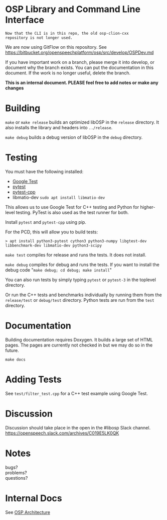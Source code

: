 # OSP Library and Command Line Interface

    Now that the CLI is in this repo, the old osp-clion-cxx
    repository is not longer used.

We are now using GitFlow on this repository.  See 
https://bitbucket.org/openspeechplatform/osp/src/develop/OSPDev.md

If you have important work on a branch, please merge it into develop,
or document why the branch exists. You can put the
documentation in this document.  If the work is no longer useful,
delete the branch.

**This is an internal document.  PLEASE feel free to add notes
or make any changes**

# Building

`make` or `make release` builds an optimized libOSP in the `release`
directory.   It also installs the library and headers into `../release`.

`make debug` builds a debug version of libOSP in the `debug` directory.

# Testing

You must have the following installed:  


* [Google Test](https://github.com/google/googletest)  
* [pytest](https://docs.pytest.org/en/stable/)  
* [pytest-cpp](https://github.com/pytest-dev/pytest-cpp)  
* libmatio-dev `sudo apt install libmatio-dev`

This allows us to use Google Test for C++ testing and Python
for higher-level testing.  PyTest is also used
as the test runner for both.

Install `pytest` and `pytest-cpp` using pip. 

For the PCD, this will allow you to build tests:
```
> apt install python3-pytest cython3 python3-numpy libgtest-dev libbenchmark-dev libmatio-dev python3-scipy
```
`make test` compiles for release and runs the tests.  It does not install.  

`make debug` compiles for debug and runs the tests.  If you want to install
the debug code "`make debug; cd debug; make install`"

You can also run tests by simply typing `pytest` or `pytest-3` in the toplevel directory.  

Or run the C++ tests and benchmarks individually by running them from the ```release/test``` or ```debug/test``` directory.  Python tests
are run from the ```test``` directory.

# Documentation

Building documentation requires Doxygen.  It builds a
large set of HTML pages.  The pages are currently not
checked in but we may do so in the future.

`make docs`

# Adding Tests

See `test/filter_test.cpp` for a C++ test example using Google Test.

# Discussion

Discussion should take place in the open in the #libosp Slack channel.  
https://openspeech.slack.com/archives/C019E5LK0QK

# Notes

bugs?  
problems?  
questions?  

# Internal Docs

See [OSP Architecture](docs/all.md)